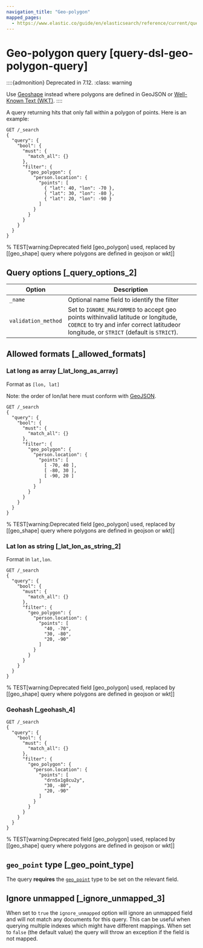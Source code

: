 ```yaml
---
navigation_title: "Geo-polygon"
mapped_pages:
  - https://www.elastic.co/guide/en/elasticsearch/reference/current/query-dsl-geo-polygon-query.html
---
```


# Geo-polygon query [query-dsl-geo-polygon-query]


::::{admonition} Deprecated in 7.12.
:class: warning

Use [Geoshape](/reference/query-languages/query-dsl/query-dsl-geo-shape-query.md) instead where polygons are defined in GeoJSON or [Well-Known Text (WKT)](http://docs.opengeospatial.org/is/18-010r7/18-010r7.html).
::::


A query returning hits that only fall within a polygon of points. Here is an example:

```console
GET /_search
{
  "query": {
    "bool": {
      "must": {
        "match_all": {}
      },
      "filter": {
        "geo_polygon": {
          "person.location": {
            "points": [
              { "lat": 40, "lon": -70 },
              { "lat": 30, "lon": -80 },
              { "lat": 20, "lon": -90 }
            ]
          }
        }
      }
    }
  }
}
```
%  TEST[warning:Deprecated field [geo_polygon] used, replaced by [[geo_shape] query where polygons are defined in geojson or wkt]]


## Query options [_query_options_2]

| Option | Description |
| --- | --- |
| `_name` | Optional name field to identify the filter |
| `validation_method` | Set to `IGNORE_MALFORMED` to accept geo points withinvalid latitude or longitude, `COERCE` to try and infer correct latitudeor longitude, or `STRICT` (default is `STRICT`). |


## Allowed formats [_allowed_formats]


### Lat long as array [_lat_long_as_array]

Format as `[lon, lat]`

Note: the order of lon/lat here must conform with [GeoJSON](http://geojson.org/).

```console
GET /_search
{
  "query": {
    "bool": {
      "must": {
        "match_all": {}
      },
      "filter": {
        "geo_polygon": {
          "person.location": {
            "points": [
              [ -70, 40 ],
              [ -80, 30 ],
              [ -90, 20 ]
            ]
          }
        }
      }
    }
  }
}
```
%  TEST[warning:Deprecated field [geo_polygon] used, replaced by [[geo_shape] query where polygons are defined in geojson or wkt]]


### Lat lon as string [_lat_lon_as_string_2]

Format in `lat,lon`.

```console
GET /_search
{
  "query": {
    "bool": {
      "must": {
        "match_all": {}
      },
      "filter": {
        "geo_polygon": {
          "person.location": {
            "points": [
              "40, -70",
              "30, -80",
              "20, -90"
            ]
          }
        }
      }
    }
  }
}
```
%  TEST[warning:Deprecated field [geo_polygon] used, replaced by [[geo_shape] query where polygons are defined in geojson or wkt]]


### Geohash [_geohash_4]

```console
GET /_search
{
  "query": {
    "bool": {
      "must": {
        "match_all": {}
      },
      "filter": {
        "geo_polygon": {
          "person.location": {
            "points": [
              "drn5x1g8cu2y",
              "30, -80",
              "20, -90"
            ]
          }
        }
      }
    }
  }
}
```
%  TEST[warning:Deprecated field [geo_polygon] used, replaced by [[geo_shape] query where polygons are defined in geojson or wkt]]


## `geo_point` type [_geo_point_type]

The query **requires** the [`geo_point`](/reference/elasticsearch/mapping-reference/geo-point.md) type to be set on the relevant field.


## Ignore unmapped [_ignore_unmapped_3]

When set to `true` the `ignore_unmapped` option will ignore an unmapped field and will not match any documents for this query. This can be useful when querying multiple indexes which might have different mappings. When set to `false` (the default value) the query will throw an exception if the field is not mapped.


